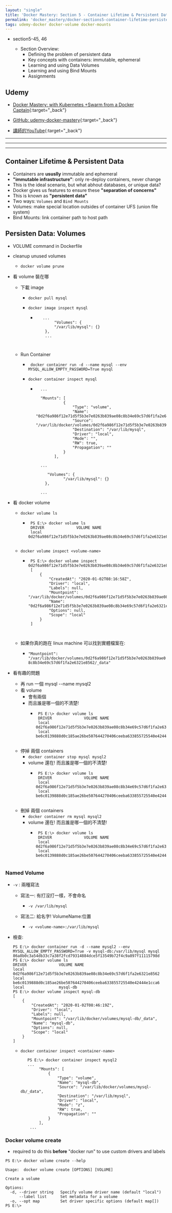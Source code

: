 ```yaml
---
layout: "single"
title: 'Docker Mastery: Section 5 - Container Lifetime & Persistent Data'
permalink: 'docker_mastery/docker-sections5-container-lifetime-persistent-data'
tags: udemy-docker docker-volume docker-mounts
---
```


- section5-45, 46

   - Section Overview:
      - Defining the problem of persistent data 
      - Key concepts with containers: immutable, ephemeral
      - Learning and using Data Volumes
      - Learning and using Bind Mounts
      - Assignments

## Udemy

- [Docker Mastery: with Kubernetes +Swarm from a Docker Captain](https://www.udemy.com/course/docker-mastery/){:target="_back"}

- [GitHub: udemy-docker-mastery](https://github.com/BretFisher/udemy-docker-mastery){:target="_back"}

- [講師的YouTube](https://www.youtube.com/channel/UC0NErq0RhP51iXx64ZmyVfg){:target="_back"}

---
---
---

## Container Lifetime & Persistent Data

- Containers are __ususlly__ immutable and ephemeral
- __"immutable infrastructure"__: only re-deploy containers, never change
- This is the ideal scenario, but what abhout databases, or unique data?
- Docker gives us features to ensure these __"separation of concerns"__
- This is known as __"persistent data"__
- Two ways: `Volumes` and `Bind Mounts`
- Volumes: make special location outsides of container UFS (union file system)
- Bind Mounts: link container path to host path


## Persisten Data: Volumes

- VOLUME command in Dockerfile

- cleanup unused volumes
   - `docker volume prune`

- 看 volume 裝在哪

   - 下載 image

      - `docker pull mysql`

      - `docker image inspect mysql`

         - ~~~
              ...
                   "Volumes": {
                   "/var/lib/mysql": {}
               },
               ... 
         ~~~


   - Run Container 

      - ` docker container run -d --name mysql --env MYSQL_ALLOW_EMPTY_PASSWORD=True mysql`

      - `docker container inspect mysql`

         - 
            ~~~
              ...
            
              "Mounts": [
                        {
                            "Type": "volume",
                            "Name": "0d2f6a986f12e71d5f5b3e7e0263b839ae08c8b34e69c57d6f1fa2e6321e8562",
                            "Source": "/var/lib/docker/volumes/0d2f6a986f12e71d5f5b3e7e0263b839ae08c8b34e69c57d6f1fa2e6321e8562/_data",
                            "Destination": "/var/lib/mysql",
                            "Driver": "local",
                            "Mode": "",
                            "RW": true,
                            "Propagation": ""
                        }
                    ],
            
              ...
            
                 "Volumes": {
                        "/var/lib/mysql": {}
                },
              
              ... 
            ~~~

- 看 docker volume

   - `docker volume ls`

      - ~~~
         PS E:\> docker volume ls
         DRIVER              VOLUME NAME
         local               0d2f6a986f12e71d5f5b3e7e0263b839ae08c8b34e69c57d6f1fa2e6321e8562
      ~~~

   - `docker volume inspect <volume-name>`


      - ~~~
         PS E:\> docker volume inspect 0d2f6a986f12e71d5f5b3e7e0263b839ae08c8b34e69c57d6f1fa2e6321e8562
         [
             {
                 "CreatedAt": "2020-01-02T08:16:58Z",
                 "Driver": "local",
                 "Labels": null,
                 "Mountpoint": "/var/lib/docker/volumes/0d2f6a986f12e71d5f5b3e7e0263b839ae08c8b34e69c57d6f1fa2e6321e8562/_data",
                 "Name": "0d2f6a986f12e71d5f5b3e7e0263b839ae08c8b34e69c57d6f1fa2e6321e8562",
                 "Options": null,
                 "Scope": "local"
             }
         ]
      ~~~


   - 如果你真的跑在 linux machine 可以找到實體檔案在:

      - `"Mountpoint": "/var/lib/docker/volumes/0d2f6a986f12e71d5f5b3e7e0263b839ae08c8b34e69c57d6f1fa2e6321e8562/_data"`

- 看有趣的問題

   - 再 run 一個 mysql --name mysql2 
   - 看 volume 
      - 會有兩個
      - 而且誰是哪一個的不清楚!
         - ~~~
            PS E:\> docker volume ls
            DRIVER              VOLUME NAME
            local               0d2f6a986f12e71d5f5b3e7e0263b839ae08c8b34e69c57d6f1fa2e6321e8562
            local               be6c0139888d0c185ae26be507644270406ceeba633855725540e42444e1cca6
         ~~~
   - 停掉 兩個 containers
      - `docker container stop mysql mysql2`
      - volume 還在! 而且誰是哪一個的不清楚!
         - ~~~
            PS E:\> docker volume ls
            DRIVER              VOLUME NAME
            local               0d2f6a986f12e71d5f5b3e7e0263b839ae08c8b34e69c57d6f1fa2e6321e8562
            local               be6c0139888d0c185ae26be507644270406ceeba633855725540e42444e1cca6
         ~~~
   - 刪掉 兩個 containers
      - `docker container rm mysql mysql2`
      - volume 還在! 而且誰是哪一個的不清楚!
         - ~~~
            PS E:\> docker volume ls
            DRIVER              VOLUME NAME
            local               0d2f6a986f12e71d5f5b3e7e0263b839ae08c8b34e69c57d6f1fa2e6321e8562
            local               be6c0139888d0c185ae26be507644270406ceeba633855725540e42444e1cca6
         ~~~

### Named Volume

- `-v` : 兩種寫法

   - 寫法一: 有打沒打一樣，不會命名

      - `-v /var/lib/mysql`

   - 寫法二: 給名字! VolumeName:位置

      - `-v <volume-name>:/var/lib/mysql` 

- 檢查:


   ~~~
   PS E:\> docker container run -d --name mysql2 --env MYSQL_ALLOW_EMPTY_PASSWORD=True -v mysql-db:/var/lib/mysql mysql
   86a8b0c3a54db33c7a38f2fcd79314884dce5f13549b72f4c9a897f11115798d
   PS E:\> docker volume ls
   DRIVER              VOLUME NAME
   local               0d2f6a986f12e71d5f5b3e7e0263b839ae08c8b34e69c57d6f1fa2e6321e8562
   local               be6c0139888d0c185ae26be507644270406ceeba633855725540e42444e1cca6
   local               mysql-db
   PS E:\> docker volume inspect mysql-db
   [
       {
           "CreatedAt": "2020-01-02T08:46:19Z",
           "Driver": "local",
           "Labels": null,
           "Mountpoint": "/var/lib/docker/volumes/mysql-db/_data",
           "Name": "mysql-db",
           "Options": null,
           "Scope": "local"
       }
   ]
   ~~~

   - `docker container inspect <container-name>` 

      ~~~
         PS E:\> docker container inspect mysql2
         ...
              "Mounts": [
                  {
                      "Type": "volume",
                      "Name": "mysql-db",
                      "Source": "/var/lib/docker/volumes/mysql-db/_data",
                      "Destination": "/var/lib/mysql",
                      "Driver": "local",
                      "Mode": "z",
                      "RW": true,
                      "Propagation": ""
                  }
              ],
          ...
      ~~~
   
### Docker volume create 

- required to do this __before__ "docker run" to use custom drivers and labels

~~~
PS E:\> docker volume create --help

Usage:  docker volume create [OPTIONS] [VOLUME]

Create a volume

Options:
  -d, --driver string   Specify volume driver name (default "local")
      --label list      Set metadata for a volume
  -o, --opt map         Set driver specific options (default map[])
PS E:\>
~~~